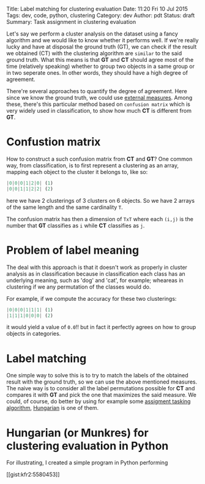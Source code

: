 Title: Label matching for clustering evaluation
Date: 11:20 Fri 10 Jul 2015
Tags: dev, code, python, clustering
Category: dev
Author: pdt
Status: draft
Summary: Task assignment in clustering evaluation

Let's say we perform a cluster analysis on the dataset using a fancy algorithm
and we would like to know whether it performs well. If we're really lucky and
have at disposal the ground truth (GT), we can check if the result we obtained (CT) with
the clustering algorithm are `similar` to the said ground truth. What this means
is that **GT** and **CT** should agree most of the time (relatively speaking) whether to
group two objects in a same group or in two seperate ones. In other words, they should
have a high degree of agreement.

There're several approaches to quantify the degree of agreement. Here since we know
the ground truth, we could use [external measures](https://en.wikipedia.org/wiki/Cluster_analysis#External_evaluation).
Among these, there's this particular method based on `confusion matrix` which is very widely used in classification,
to show how much **CT** is different from **GT**.

# Confustion matrix
How to construct a such confusion matrix from **CT** and **GT**? One common way, from classification, is to
first represent a clustering as an array, mapping each object to the cluster it belongs to, like so:

```python
|0|0|0|1|2|0| (1)
|0|0|1|1|2|2| (2)
```
here we have 2 clusterings of 3 clusters on 6 objects. So we have 2 arrays of the same length and
the same cardinality `T`.

The confusion matrix has then a dimension of `TxT` where each `(i,j)` is
the number that **GT** classifies as `i` while **CT** classifies as `j`.

# Problem of label meaning
The deal with this approach is that it doesn't work as properly in cluster analysis as in classification because
in classification each class has an underlying meaning, such as 'dog' and 'cat', for example; wheareas in clustering
if we any permutation of the classes would do.

For example, if we compute the accuracy for these two clusterings:

```python
|0|0|0|1|1|1| (1)
|1|1|1|0|0|0| (2)
```
it would yield a value of `0.0`!! but in fact it perfectly agrees on how to group objects in categories.

# Label matching
One simple way to solve this is to try to match the labels of the obtained result with the ground truth, so
we can use the above mentioned measures. The naive way is to consider all the label permutations possible for
**CT** and compares it with **GT** and pick the one that maximizes the said measure. We could, of course,
do better by using for example some [assigment tasking algorithm](https://en.wikipedia.org/wiki/Assignment_problem#Algorithms_and_generalizations),
[Hungarian](https://en.wikipedia.org/wiki/Hungarian_algorithm) is one of them.

# Hungarian (or Munkres) for clustering evaluation in Python
For illustrating, I created a simple program in Python performing 



[[gist:kfr2:5580453]]

